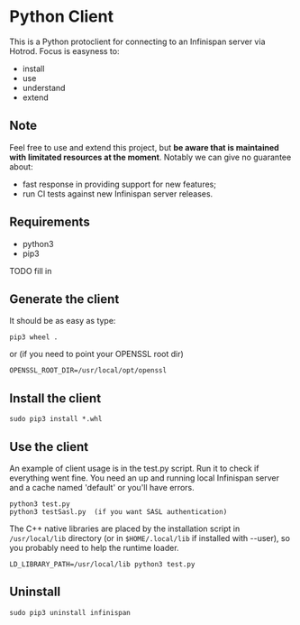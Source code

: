 # Python Client

This is a Python protoclient for connecting to an Infinispan server via Hotrod.
Focus is easyness to:

* install
* use
* understand
* extend

## Note
Feel free to use and extend this project, but **be aware that is maintained with limitated resources at the moment**. Notably we can give no guarantee about:
- fast response in providing support for new features;
- run CI tests against new Infinispan server releases.

## Requirements

* python3
* pip3

TODO fill in

## Generate the client

It should be as easy as type:

    pip3 wheel .

or (if you need to point your OPENSSL root dir)

    OPENSSL_ROOT_DIR=/usr/local/opt/openssl

## Install the client

    sudo pip3 install *.whl

## Use the client
An example of client usage is in the test.py script. Run it to check if everything
went fine. You need an up and running local Infinispan server and a cache named 'default'
or you'll have errors.

    python3 test.py
    python3 testSasl.py  (if you want SASL authentication)

The C++ native libraries are placed by the installation script in `/usr/local/lib` directory (or in `$HOME/.local/lib` if installed
with --user), so you probably need to help the runtime loader.

    LD_LIBRARY_PATH=/usr/local/lib python3 test.py


## Uninstall

    sudo pip3 uninstall infinispan
